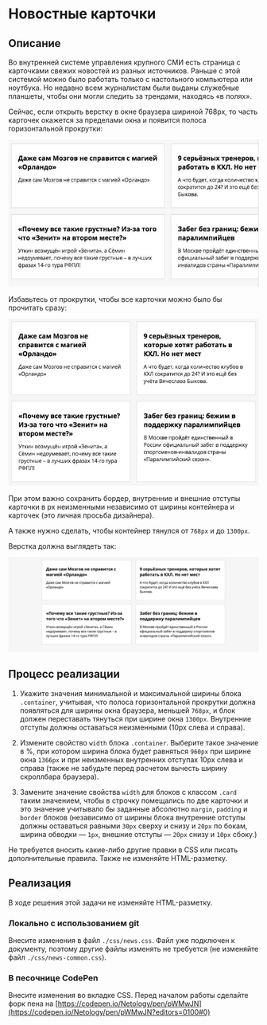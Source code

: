 # Новостные карточки

## Описание
Во внутренней системе управления крупного СМИ есть страница с карточками свежих новостей из разных источников.
Раньше с этой системой можно было работать только с настольного компьютера или ноутбука. Но недавно всем журналистам были выданы служебные планшеты, чтобы они могли следить за трендами, находясь «в полях».

Сейчас, если открыть верстку в окне браузера шириной 768px, то часть карточек окажется за пределами окна и появится полоса горизонтальной прокрутки:

![Horizontal scrollbar on the news block](../../sources/fluid-news-scrollbar.jpg)
 
Избавьтесь от прокрутки, чтобы все карточки можно было бы прочитать сразу:

![the news block on a tablet](../../sources/fluid-news-tablet.jpg)

При этом важно сохранить бордер, внутренние и внешние отступы карточки в px неизменными независимо от ширины контейнера и карточек (это личная просьба дизайнера).

А также нужно сделать, чтобы контейнер тянулся от  `768px` и до `1300px`.

Верстка должна выглядеть так:

![the news block on a desktop](../../sources/fluid-news-desktop.jpg)

## Процесс реализации

1. Укажите значения минимальной и максимальной ширины блока `.container`, учитывая, что полоса горизонтальной прокрутки должна появляться для ширины окна браузера, меньшей `768px`, и блок должен переставать тянуться при ширине окна `1300px`.
Внутренние отступы должны оставаться неизменными (10px слева и справа).

2. Измените свойство `width` блока `.container`. Выберите такое значение в %, при котором ширина блока будет равняться `960px` при ширине окна `1366px` и при неизменных внутренних отступах 10px слева и справа (также не забудьте перед расчетом вычесть ширину скроллбара браузера). 

3. Замените значение свойства `width` для блоков с классом `.card` таким значением, чтобы в строчку помещались по две карточки и это значение учитывало бы заданные абсолютно `margin`, `padding` и `border` блоков
 (независимо от ширины блока внутренние отступы должны оставаться равными `30px` сверху и снизу и `20px` по бокам, ширина обводки &mdash; `1px`, внешние отступы &mdash; `20px` снизу и `10px` сбоку.)

Не требуется вносить какие-либо другие правки в CSS или писать дополнительные правила. Также не изменяйте HTML-разметку.

## Реализация

В ходе решения этой задачи не изменяйте HTML-разметку.

### Локально с использованием git

Внесите изменения в файл `./css/news.css`. Файл уже подключен к документу, поэтому другие файлы изменять не требуется (не изменяйте файл `./css/news-common.css`).

### В песочнице CodePen

Внесите изменения во вкладке CSS. Перед началом работы сделайте форк пена на [https://codepen.io/Netology/pen/pWMwJN](https://codepen.io/Netology/pen/pWMwJN?editors=0100#0)
